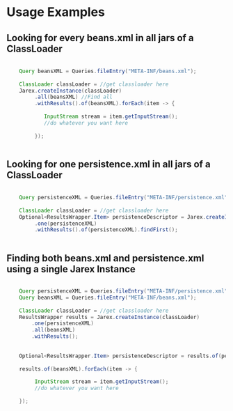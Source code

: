 # Usage Examples

## Looking for every beans.xml in all jars of a ClassLoader

```java
    
    Query beansXML = Queries.fileEntry("META-INF/beans.xml");
    
    ClassLoader classLoader = //get classloader here
    Jarex.createInstance(classLoader)
         .all(beansXML) //Find all
         .withResults().of(beansXML).forEach(item -> {
            
            InputStream stream = item.getInputStream();
            //do whatever you want here
            
         });
    
```

## Looking for one persistence.xml in all jars of a ClassLoader

```java
    
    Query persistenceXML = Queries.fileEntry("META-INF/persistence.xml");
    
    ClassLoader classLoader = //get classloader here
    Optional<ResultsWrapper.Item> persistenceDescriptor = Jarex.createInstance(classLoader)
         .one(persistenceXML)
         .withResults().of(persistenceXML).findFirst();
    
```

## Finding both beans.xml and persistence.xml using a single Jarex Instance

```java

    Query persistenceXML = Queries.fileEntry("META-INF/persistence.xml");
    Query beansXML = Queries.fileEntry("META-INF/beans.xml");
    
    ClassLoader classLoader = //get classloader here
    ResultsWrapper results = Jarex.createInstance(classLoader)
        .one(persistenceXML)
        .all(beansXML)
        .withResults();
    
    
    Optional<ResultsWrapper.Item> persistenceDescriptor = results.of(persistenceXML).findFirst();
     
    results.of(beansXML).forEach(item -> {
                         
         InputStream stream = item.getInputStream();
         //do whatever you want here
                         
    });
        


```